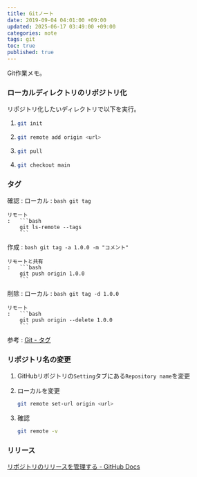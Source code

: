 ```yaml
---
title: Gitノート
date: 2019-09-04 04:01:00 +09:00
updated: 2025-06-17 03:49:00 +09:00
categories: note
tags: git
toc: true
published: true
---
```

Git作業メモ。

### ローカルディレクトリのリポジトリ化

リポジトリ化したいディレクトリで以下を実行。

01. ```bash
    git init
    ```

02. ```bash
    git remote add origin <url>
    ```

03. ```bash
    git pull
    ```

04. ```bash
    git checkout main
    ```

### タグ

確認
:   ローカル
    :   ```bash
        git tag
        ```

    リモート
    :   ```bash
        git ls-remote --tags
        ```

作成
:   ```bash
    git tag -a 1.0.0 -m "コメント"
    ```

    リモートと共有
    :   ```bash
        git push origin 1.0.0
        ```

削除
:   ローカル
    :   ```bash
        git tag -d 1.0.0
        ```

    リモート
    :   ```bash
        git push origin --delete 1.0.0
        ```

参考
: [Git - タグ](https://git-scm.com/book/ja/v2/Git-%E3%81%AE%E5%9F%BA%E6%9C%AC-%E3%82%BF%E3%82%B0)

### リポジトリ名の変更

01. GitHubリポジトリの`Setting`タブにある`Repository name`を変更

02. ローカルを変更

    ```bash
    git remote set-url origin <url>
    ```

03. 確認

    ```bash
    git remote -v
    ```

### リリース

[リポジトリのリリースを管理する - GitHub Docs](https://docs.github.com/ja/repositories/releasing-projects-on-github/managing-releases-in-a-repository)
